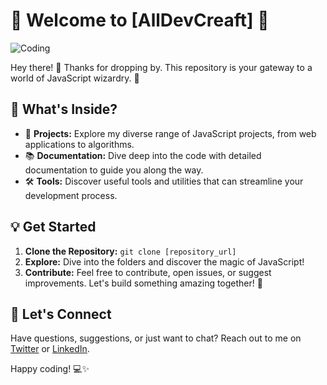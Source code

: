 # 🌟 Welcome to [AllDevCreaft] 🌟

![Coding](https://media.giphy.com/media/13HgwGsXF0aiGY/giphy.gif)

Hey there! 👋 Thanks for dropping by. This repository is your gateway to a world of JavaScript wizardry. 🚀

## 📂 What's Inside?
- 🎨 **Projects:** Explore my diverse range of JavaScript projects, from web applications to algorithms.
- 📚 **Documentation:** Dive deep into the code with detailed documentation to guide you along the way.
- 🛠️ **Tools:** Discover useful tools and utilities that can streamline your development process.

## 💡 Get Started
1. **Clone the Repository:** `git clone [repository_url]`
2. **Explore:** Dive into the folders and discover the magic of JavaScript!
3. **Contribute:** Feel free to contribute, open issues, or suggest improvements. Let's build something amazing together! 🌈

## 🚀 Let's Connect
Have questions, suggestions, or just want to chat? Reach out to me on [Twitter](https://twitter.com/YourTwitterHandle) or [LinkedIn](https://linkedin.com/in/YourLinkedInProfile).

Happy coding! 💻✨
